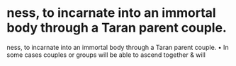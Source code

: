 # ness, to incarnate into an immortal body through a Taran parent couple.

ness, to incarnate into an immortal body through a Taran parent couple.
•   In some cases couples or groups will be able to ascend together & will
